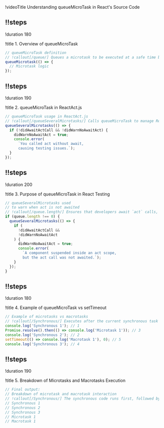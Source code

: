 !videoTitle Understanding queueMicroTask in React's Source Code

## !!steps
!duration 180

!title 1. Overview of queueMicroTask

```ts ! react/src/ReactAct.js
// queueMicroTask definition
// !callout[/queue/] Queues a microtask to be executed at a safe time before control returns to the event loop.
queueMicrotask(() => {
  // Microtask logic
});
```

## !!steps
!duration 190

!title 2. queueMicroTask in ReactAct.js

```ts ! react/src/ReactAct.js
// queueMicroTask usage in ReactAct.js
// !callout[/queueSeveralMicrotasks/] Calls queueMicroTask to manage React's act warning system.
queueSeveralMicrotasks(() => {
  if (!didAwaitActCall && !didWarnNoAwaitAct) {
    didWarnNoAwaitAct = true;
    console.error(
      `You called act without await, 
      causing testing issues.`);
  }
});
```

## !!steps
!duration 200

!title 3. Purpose of queueMicroTask in React Testing

```ts ! react/src/ReactAct.js
// queueSeveralMicrotasks used 
// to warn when act is not awaited
// !callout[/queue.length/] Ensures that developers await `act` calls, which helps manage asynchronous React updates correctly.
if (queue.length !== 0) {
  queueSeveralMicrotasks(() => {
    if (
      !didAwaitActCall && 
      !didWarnNoAwaitAct
    ) {
      didWarnNoAwaitAct = true;
      console.error(
        `A component suspended inside an act scope, 
        but the act call was not awaited.`);
    }
  });
}
```

## !!steps
!duration 180

!title 4. Example of queueMicroTask vs setTimeout

```ts ! browser/execution/microtask-vs-macrotask.js
// Example of microtasks vs macrotasks
// !callout[/Synchronous/] Executes after the current synchronous task but before macrotasks.
console.log('Synchronous 1'); // 1
Promise.resolve().then(() => console.log('Microtask 1')); // 3
console.log('Synchronous 2'); // 2
setTimeout(() => console.log('Macrotask 1'), 0); // 5
console.log('Synchronous 3'); // 4
```

## !!steps
!duration 190

!title 5. Breakdown of Microtasks and Macrotasks Execution

```ts ! browser/execution/microtask-vs-macrotask.js
// Final output:
// Breakdown of microtask and macrotask interaction
// !callout[/Synchronous/] The synchronous code runs first, followed by microtasks, and then macrotasks.
// Synchronous 1
// Synchronous 2
// Synchronous 3
// Microtask 1
// Macrotask 1
```